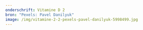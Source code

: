 ```yaml
---
onderschrift: Vitamine D 2
bron: "Pexels: Pavel Danilyuk"
image: /img/vitamine-2-2-pexels-pavel-danilyuk-5998499.jpg
---
```

